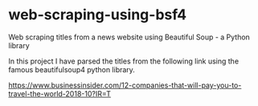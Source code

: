 # web-scraping-using-bsf4
Web scraping titles from a news website using Beautiful Soup - a Python library

In this project I have parsed the titles from the following link using the famous beautifulsoup4 python library.

https://www.businessinsider.com/12-companies-that-will-pay-you-to-travel-the-world-2018-10?IR=T
